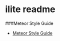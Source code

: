 # ilite readme

###Meteor Style Guide
* [Meteor Style Guide](https://github.com/meteor/meteor/wiki/Meteor-Style-Guide)
